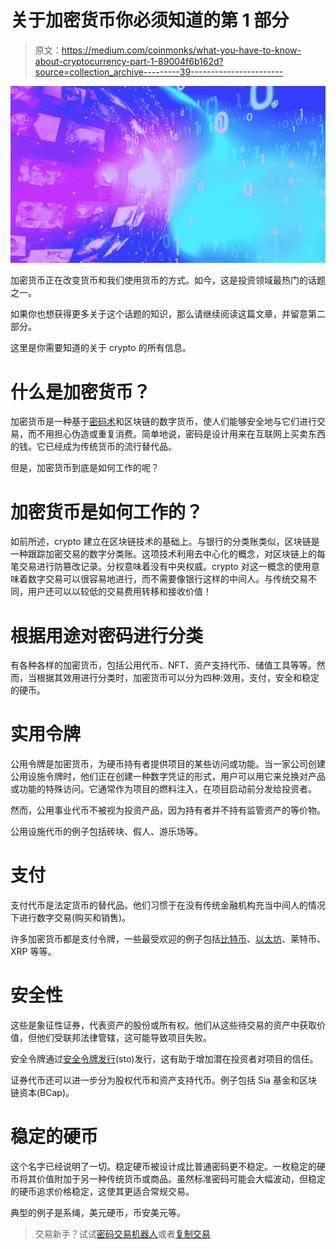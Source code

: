 # 关于加密货币你必须知道的第 1 部分

> 原文：<https://medium.com/coinmonks/what-you-have-to-know-about-cryptocurrency-part-1-89004f6b162d?source=collection_archive---------39----------------------->

![](img/431f74c342791466911b758941b704c9.png)

加密货币正在改变货币和我们使用货币的方式。如今，这是投资领域最热门的话题之一。

如果你也想获得更多关于这个话题的知识，那么请继续阅读这篇文章，并留意第二部分。

这里是你需要知道的关于 crypto 的所有信息。

# 什么是加密货币？

加密货币是一种基于[密码术](/@node1socia/what-you-have-to-know-about-cryptography-part-1-e943671710e6)和区块链的数字货币，使人们能够安全地与它们进行交易，而不用担心伪造或重复消费。简单地说，密码是设计用来在互联网上买卖东西的钱。它已经成为传统货币的流行替代品。

但是，加密货币到底是如何工作的呢？

# 加密货币是如何工作的？

如前所述，crypto 建立在区块链技术的基础上。与银行的分类账类似，区块链是一种跟踪加密交易的数字分类账。这项技术利用去中心化的概念，对区块链上的每笔交易进行防篡改记录。分权意味着没有中央权威。crypto 对这一概念的使用意味着数字交易可以很容易地进行，而不需要像银行这样的中间人。与传统交易不同，用户还可以以较低的交易费用转移和接收价值！

# 根据用途对密码进行分类

有各种各样的加密货币，包括公用代币、NFT、资产支持代币、储值工具等等。然而，当根据其效用进行分类时，加密货币可以分为四种:效用，支付，安全和稳定的硬币。

# 实用令牌

公用令牌是加密货币，为硬币持有者提供项目的某些访问或功能。当一家公司创建公用设施令牌时，他们正在创建一种数字凭证的形式，用户可以用它来兑换对产品或功能的特殊访问。它通常作为项目的燃料注入，在项目启动前分发给投资者。

然而，公用事业代币不被视为投资产品，因为持有者并不持有监管资产的等价物。

公用设施代币的例子包括砖块、假人、游乐场等。

# 支付

支付代币是法定货币的替代品。他们习惯于在没有传统金融机构充当中间人的情况下进行数字交易(购买和销售)。

许多加密货币都是支付令牌，一些最受欢迎的例子包括[比特币](https://bitcoin.org/)、[以太坊](https://ethereum.org/en/)、莱特币、XRP 等等。

# 安全性

这些是象征性证券，代表资产的股份或所有权。他们从这些待交易的资产中获取价值，但他们受联邦法律管辖，这可能导致项目失败。

安全令牌通过[安全令牌发行](https://cointelegraph.com/funding-for-beginners/sto-101-a-beginners-guide-on-launching-a-security-token-offering)(sto)发行，这有助于增加潜在投资者对项目的信任。

证券代币还可以进一步分为股权代币和资产支持代币。例子包括 Sia 基金和区块链资本(BCap)。

# 稳定的硬币

这个名字已经说明了一切。稳定硬币被设计成比普通密码更不稳定。一枚稳定的硬币将其价值附加于另一种传统货币或商品。虽然标准密码可能会大幅波动，但稳定的硬币追求价格稳定，这使其更适合常规交易。

典型的例子是系绳，美元硬币，币安美元等。

> 交易新手？试试[密码交易机器人](/coinmonks/crypto-trading-bot-c2ffce8acb2a)或者[复制交易](/coinmonks/top-10-crypto-copy-trading-platforms-for-beginners-d0c37c7d698c)